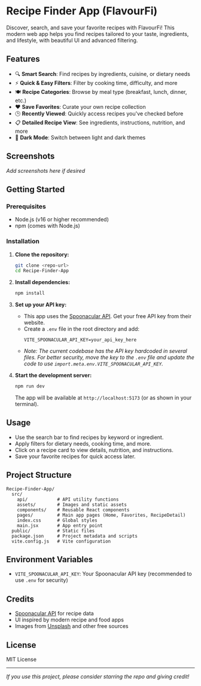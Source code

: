 # Recipe Finder App (FlavourFi)

Discover, search, and save your favorite recipes with FlavourFi! This modern web app helps you find recipes tailored to your taste, ingredients, and lifestyle, with beautiful UI and advanced filtering.

## Features
- 🔍 **Smart Search**: Find recipes by ingredients, cuisine, or dietary needs
- ⚡ **Quick & Easy Filters**: Filter by cooking time, difficulty, and more
- 🍽️ **Recipe Categories**: Browse by meal type (breakfast, lunch, dinner, etc.)
- ❤️ **Save Favorites**: Curate your own recipe collection
- 🕒 **Recently Viewed**: Quickly access recipes you've checked before
- 📋 **Detailed Recipe View**: See ingredients, instructions, nutrition, and more
- 🌙 **Dark Mode**: Switch between light and dark themes

## Screenshots
_Add screenshots here if desired_

## Getting Started

### Prerequisites
- Node.js (v16 or higher recommended)
- npm (comes with Node.js)

### Installation
1. **Clone the repository:**
   ```bash
   git clone <repo-url>
   cd Recipe-Finder-App
   ```
2. **Install dependencies:**
   ```bash
   npm install
   ```
3. **Set up your API key:**
   - This app uses the [Spoonacular API](https://spoonacular.com/food-api). Get your free API key from their website.
   - Create a `.env` file in the root directory and add:
     ```env
     VITE_SPOONACULAR_API_KEY=your_api_key_here
     ```
   - _Note: The current codebase has the API key hardcoded in several files. For better security, move the key to the `.env` file and update the code to use `import.meta.env.VITE_SPOONACULAR_API_KEY`._

4. **Start the development server:**
   ```bash
   npm run dev
   ```
   The app will be available at `http://localhost:5173` (or as shown in your terminal).

## Usage
- Use the search bar to find recipes by keyword or ingredient.
- Apply filters for dietary needs, cooking time, and more.
- Click on a recipe card to view details, nutrition, and instructions.
- Save your favorite recipes for quick access later.

## Project Structure
```
Recipe-Finder-App/
  src/
    api/           # API utility functions
    assets/        # Images and static assets
    components/    # Reusable React components
    pages/         # Main app pages (Home, Favorites, RecipeDetail)
    index.css      # Global styles
    main.jsx       # App entry point
  public/          # Static files
  package.json     # Project metadata and scripts
  vite.config.js   # Vite configuration
```

## Environment Variables
- `VITE_SPOONACULAR_API_KEY`: Your Spoonacular API key (recommended to use `.env` for security)

## Credits
- [Spoonacular API](https://spoonacular.com/food-api) for recipe data
- UI inspired by modern recipe and food apps
- Images from [Unsplash](https://unsplash.com/) and other free sources

## License
MIT License

---

_If you use this project, please consider starring the repo and giving credit!_
